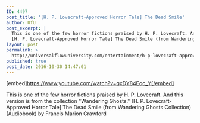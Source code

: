 ```yaml
---
ID: 4497
post_title: '[H. P. Lovecraft-Approved Horror Tale] The Dead Smile'
author: UfU
post_excerpt: |
  This is one of the few horror fictions praised by H. P. Lovecraft. And this version is from the collection "Wandering Ghosts."
  [H. P. Lovecraft-Approved Horror Tale] The Dead Smile (from Wandering Ghosts Collection) (Audiobook) by Francis Marion Crawford
layout: post
permalink: >
  http://universalflowuniversity.com/entertainment/h-p-lovecraft-approved-horror-tale-the-dead-smile/
published: true
post_date: 2016-10-30 14:47:01
---
```

[embed]https://www.youtube.com/watch?v=qxDY84Eoc_Y[/embed]<br>
<p>This is one of the few horror fictions praised by H. P. Lovecraft. And this version is from the collection "Wandering Ghosts."
[H. P. Lovecraft-Approved Horror Tale] The Dead Smile (from Wandering Ghosts Collection) (Audiobook) by Francis Marion Crawford</p>